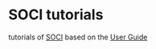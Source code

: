 # SOCI tutorials

tutorials of [SOCI](https://github.com/SOCI/soci) based on the [User Guide](http://soci.sourceforge.net/doc/release/4.0/)

